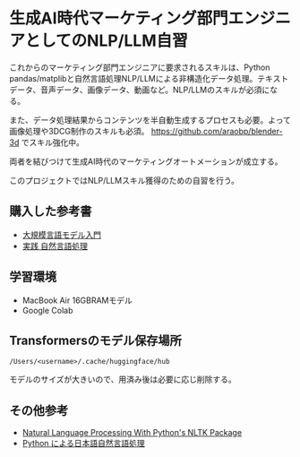 # 生成AI時代マーケティング部門エンジニアとしてのNLP/LLM自習

これからのマーケティング部門エンジニアに要求されるスキルは、Python pandas/matplibと自然言語処理NLP/LLMによる非構造化データ処理。テキストデータ、音声データ、画像データ、動画など。NLP/LLMのスキルが必須になる。

また、データ処理結果からコンテンツを半自動生成するプロセスも必要。よって画像処理や3DCG制作のスキルも必須。
https://github.com/araobp/blender-3d でスキル強化中。 

両者を結びつけて生成AI時代のマーケティングオートメーションが成立する。

このプロジェクトではNLP/LLMスキル獲得のための自習を行う。

## 購入した参考書

- [大規模言語モデル入門](https://gihyo.jp/book/2023/978-4-297-13633-8)
- [実践 自然言語処理](https://www.oreilly.co.jp/books/9784873119724/)

## 学習環境

- MacBook Air 16GBRAMモデル
- Google Colab

## Transformersのモデル保存場所

```
/Users/<username>/.cache/huggingface/hub
```

モデルのサイズが大きいので、用済み後は必要に応じ削除する。

## その他参考

- [Natural Language Processing With Python's NLTK Package](https://realpython.com/nltk-nlp-python/#getting-started-with-pythons-nltk)
- [Python による日本語自然言語処理](https://www.nltk.org/book-jp/ch12.html)
 
